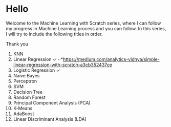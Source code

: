 # Hello
 
Welcome to the Machine Learning with Scratch series, where I can follow my progress in Machine Learning process and you can follow. In this series, I will try to include the following titles in order.

Thank you

1. KNN
2. Linear Regression   ✓
⋅⋅*https://medium.com/analytics-vidhya/simple-linear-regression-with-scratch-a3cb352437ce
3. Logistic Regression ✓
4. Naive Bayes
5. Perceptron
6. SVM
7. Decision Tree
8. Random Forest
9. Principal Component Analysis (PCA)
10. K-Means
11. AdaBoost
12. Linear Discriminant Analysis (LDA)

